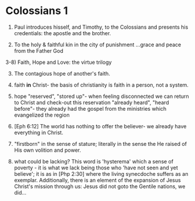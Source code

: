 # Colossians 1


1) Paul introduces hisself, and Timothy, to the Colossians and presents his credentials: the apostle and the brother.

2) To the holy & faithful kin in the city of punishment
   ...grace and peace from the Father God


3-8) Faith, Hope and Love: the virtue trilogy

3) The contagious hope of another's faith.

4) faith __in__ Christ- the basis of christianity is faith in a person, not a system.

5) hope "reserved", "stored up"- when feeling disconnected we can return to Christ and check-out this reservation
   "already heard", "heard before"- they already had the gospel from the ministries which evangelized the region


16) [Eph 6:12]
   The world has nothing to offer the believer- we already have everything in Christ.


18) "firstborn" in the sense of stature; literally in the sense the He raised of His own volition and power.


24) what could be lacking?  This word is 'hysterema' which a sense of poverty - it is what we lack being those who 'have not seen and yet believe'; it is as in [Php 2:30] where the living synecdoche suffers as an exemplar.
    Additionally, there is an element of the expansion of Jesus Christ's mission through us: Jesus did not goto the Gentile nations, we did...
    

